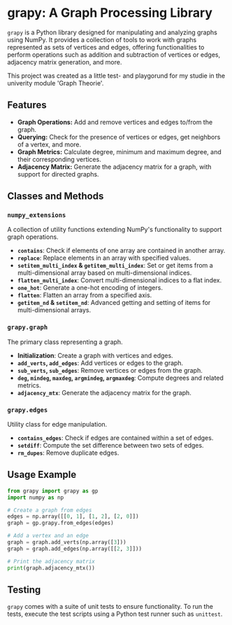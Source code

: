 # grapy: A Graph Processing Library

`grapy` is a Python library designed for manipulating and analyzing graphs using NumPy. It provides a collection of tools to work with graphs represented as sets of vertices and edges, offering functionalities to perform operations such as addition and subtraction of vertices or edges, adjacency matrix generation, and more.

This project was created as a little test- and playgorund for my studie in the univerity module 'Graph Theorie'.

## Features

- **Graph Operations:** Add and remove vertices and edges to/from the graph.
- **Querying:** Check for the presence of vertices or edges, get neighbors of a vertex, and more.
- **Graph Metrics:** Calculate degree, minimum and maximum degree, and their corresponding vertices.
- **Adjacency Matrix:** Generate the adjacency matrix for a graph, with support for directed graphs.

## Classes and Methods

### `numpy_extensions`

A collection of utility functions extending NumPy's functionality to support graph operations.

- **`contains`**: Check if elements of one array are contained in another array.
- **`replace`**: Replace elements in an array with specified values.
- **`setitem_multi_index` & `getitem_multi_index`**: Set or get items from a multi-dimensional array based on multi-dimensional indices.
- **`flatten_multi_index`**: Convert multi-dimensional indices to a flat index.
- **`one_hot`**: Generate a one-hot encoding of integers.
- **`flatten`**: Flatten an array from a specified axis.
- **`getitem_nd` & `setitem_nd`**: Advanced getting and setting of items for multi-dimensional arrays.

### `grapy.graph`

The primary class representing a graph.

- **Initialization**: Create a graph with vertices and edges.
- **`add_verts`, `add_edges`**: Add vertices or edges to the graph.
- **`sub_verts`, `sub_edges`**: Remove vertices or edges from the graph.
- **`deg`, `mindeg`, `maxdeg`, `argmindeg`, `argmaxdeg`**: Compute degrees and related metrics.
- **`adjacency_mtx`**: Generate the adjacency matrix for the graph.

### `grapy.edges`

Utility class for edge manipulation.

- **`contains_edges`**: Check if edges are contained within a set of edges.
- **`setdiff`**: Compute the set difference between two sets of edges.
- **`rm_dupes`**: Remove duplicate edges.

## Usage Example

```python
from grapy import grapy as gp
import numpy as np

# Create a graph from edges
edges = np.array([[0, 1], [1, 2], [2, 0]])
graph = gp.grapy.from_edges(edges)

# Add a vertex and an edge
graph = graph.add_verts(np.array([3]))
graph = graph.add_edges(np.array([[2, 3]]))

# Print the adjacency matrix
print(graph.adjacency_mtx())
```

## Testing

`grapy` comes with a suite of unit tests to ensure functionality. To run the tests, execute the test scripts using a Python test runner such as `unittest`.
